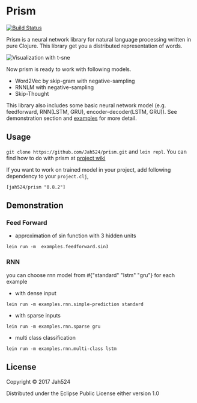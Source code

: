 # Prism

[![Build Status](https://travis-ci.org/Jah524/prism.svg?branch=master)](https://travis-ci.org/Jah524/prism)

Prism is a neural network library for natural language processing written in pure Clojure.
This library get you a distributed representation of words.

![Visualization with t-sne](https://s3.amazonaws.com/prism-archive/source/embedding.png)

Now prism is ready to work with following models.

- Word2Vec by skip-gram with negative-sampling
- RNNLM with negative-sampling
- Skip-Thought

This library also includes some basic neural network model (e.g. feedforward, RNN(LSTM, GRU), encoder-decoder(LSTM, GRU)).
See demonstration section and [examples](/src/examples) for more detail.

## Usage

`git clone https://github.com/Jah524/prism.git` and `lein repl`.
You can find how to do with prism at [project wiki](https://github.com/Jah524/prism/wiki)

If you want to work on trained model in your project, add following dependency to your `project.clj`,

```
[jah524/prism "0.8.2"]
```

## Demonstration

### Feed Forward

- approximation of sin function with 3 hidden units

```
lein run -m  examples.feedforward.sin3
```

### RNN

you can choose rnn model from #{"standard" "lstm" "gru"} for each example

- with dense input

```
lein run -m examples.rnn.simple-prediction standard
```

- with sparse inputs

```
lein run -m examples.rnn.sparse gru
```

- multi class classification

```
lein run -m examples.rnn.multi-class lstm
```

## License

Copyright © 2017 Jah524

Distributed under the Eclipse Public License either version 1.0

